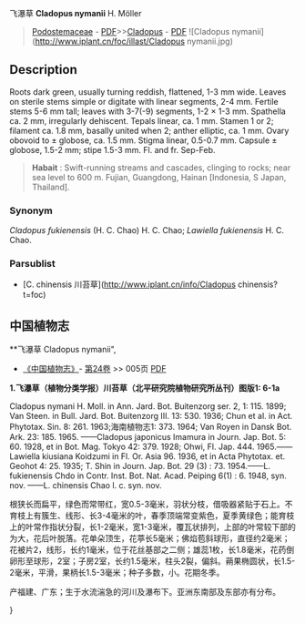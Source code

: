 飞瀑草 **Cladopus nymanii** H. Möller

> [Podostemaceae](http://www.iplant.cn/info/Podostemaceae?t=foc) - [PDF](http://www.iplant.cn/foc/pdf/Podostemaceae.pdf)>>[Cladopus](http://www.iplant.cn/info/Cladopus?t=foc) - [PDF](http://www.iplant.cn/foc/pdf/Cladopus.pdf)
![Cladopus nymanii](http://www.iplant.cn/foc/illast/Cladopus nymanii.jpg)

## Description

Roots dark green, usually turning reddish, flattened, 1-3 mm wide. Leaves on sterile stems simple or digitate with linear segments, 2-4 mm. Fertile stems 5-6 mm tall; leaves with 3-7(-9) segments, 1-2 × 1-3 mm. Spathella ca. 2 mm, irregularly dehiscent. Tepals linear, ca. 1 mm. Stamen 1 or 2; filament ca. 1.8 mm, basally united when 2; anther elliptic, ca. 1 mm. Ovary obovoid to ± globose, ca. 1.5 mm. Stigma linear, 0.5-0.7 mm. Capsule ± globose, 1.5-2 mm; stipe 1.5-3 mm. Fl. and fr. Sep-Feb.

> **Habait** : 
> Swift-running streams and cascades, clinging to rocks; near sea level to 600 m. Fujian, Guangdong, Hainan [Indonesia, S Japan, Thailand].

### Synonym
*Cladopus* *fukienensis* (H. C. Chao) H. C. Chao; *Lawiella* *fukienensis* H. C. Chao.

### Parsublist

* [C.  chinensis  川苔草](http://www.iplant.cn/info/Cladopus chinensis?t=foc)

## 中国植物志

**飞瀑草 Cladopus nymanii",

* [《中国植物志》](http://www.iplant.cn/frps)- [第24卷](http://www.iplant.cn/frps/vol/24) >> 005页 [PDF](http://www.iplant.cn/frps/pdf/24/005.pdf)

**1.飞瀑草（植物分类学报）川苔草（北平研究院植物研究所丛刊）图版1: 6-1a**

Cladopus nymani H. Moll. in Ann. Jard. Bot. Buitenzorg ser. 2, 1: 115. 1899; Van Steen. in Bull. Jard. Bot. Buitenzorg III. 13: 530. 1936; Chun et al. in Act. Phytotax. Sin. 8: 261. 1963;海南植物志1: 373. 1964; Van Royen in Dansk Bot. Ark. 23: 185. 1965. ——Cladopus japonicus Imamura in Journ. Jap. Bot. 5: 60. 1928, et in Bot. Mag. Tokyo 42: 379. 1928; Ohwi, Fl. Jap. 444. 1965.——Lawiella kiusiana Koidzumi in Fl. Or. Asia 96. 1936, et in Acta Phytotax. et. Geohot 4: 25. 1935; T. Shin in Journ. Jap. Bot. 29 (3) : 73. 1954.——L. fukienensis Chdo in Contr. Inst. Bot. Nat. Acad. Peiping 6(1) : 6. 1948, syn. nov. ——L. chinensis Chao l. c. syn. nov.

根狭长而扁平，绿色而常带红，宽0.5-3毫米，羽状分枝，借吸器紧贴于石上。不育枝上有簇生、线形、长3-4毫米的叶，春季顶端常变紫色，夏季黄绿色；能育枝上的叶常作指状分裂，长1-2毫米，宽1-3毫米，覆瓦状排列，上部的叶常较下部的为大，花后叶脱落。花单朵顶生，花葶长5毫米；佛焰苞斜球形，直径约2毫米；花被片2，线形，长约1毫米，位于花丝基部之二侧；雄蕊1枚，长1.8毫米，花药倒卵形至球形，2室；子房2室，长约1.5毫米，柱头2裂，偏斜。蒴果椭圆状，长1.5-2毫米，平滑，果柄长1.5-3毫米；种子多数，小。花期冬季。

产福建、广东；生于水流湍急的河川及瀑布下。亚洲东南部及东部亦有分布。

}